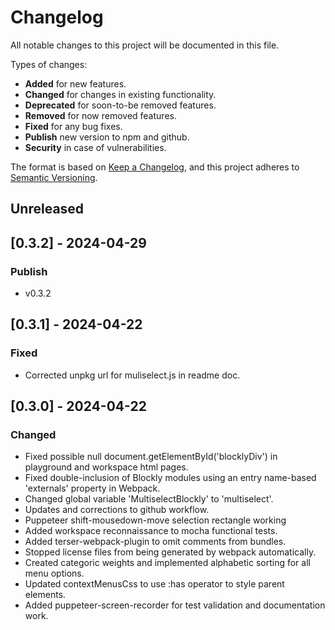 # Changelog

All notable changes to this project will be documented in this file.

Types of changes:

- **Added** for new features.
- **Changed** for changes in existing functionality.
- **Deprecated** for soon-to-be removed features.
- **Removed** for now removed features.
- **Fixed** for any bug fixes.
- **Publish** new version to npm and github.
- **Security** in case of vulnerabilities.

The format is based on [Keep a Changelog](https://keepachangelog.com/en/1.1.0/),
and this project adheres to [Semantic Versioning](https://semver.org/spec/v2.0.0.html).

## Unreleased

## [0.3.2] - 2024-04-29

### Publish

* v0.3.2

## [0.3.1] - 2024-04-22

### Fixed

- Corrected unpkg url for muliselect.js in readme doc.

## [0.3.0] - 2024-04-22

### Changed

- Fixed possible null document.getElementById('blocklyDiv') in playground and workspace html pages.
- Fixed double-inclusion of Blockly modules using an entry name-based 'externals' property in Webpack.
- Changed global variable 'MultiselectBlockly' to 'multiselect'.
- Updates and corrections to github workflow.
- Puppeteer shift-mousedown-move selection rectangle working
- Added workspace reconnaissance to mocha functional tests.
- Added terser-webpack-plugin to omit comments from bundles.
- Stopped license files from being generated by webpack automatically.
- Created categoric weights and implemented alphabetic sorting for all menu options.
- Updated contextMenusCss to use :has operator to style parent elements.
- Added puppeteer-screen-recorder for test validation and documentation work.
